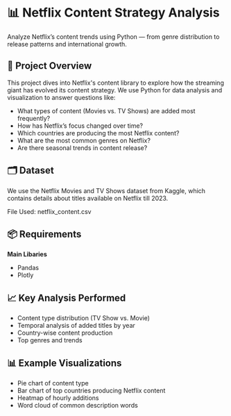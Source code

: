 # **📊 Netflix Content Strategy Analysis**

Analyze Netflix’s content trends using Python — from genre distribution to release patterns and international growth.

## **📌 Project Overview**

This project dives into Netflix's content library to explore how the streaming giant has evolved its content strategy. We use Python for data analysis and visualization to answer questions like:

* What types of content (Movies vs. TV Shows) are added most frequently?
* How has Netflix’s focus changed over time?
* Which countries are producing the most Netflix content?
* What are the most common genres on Netflix?
* Are there seasonal trends in content release?

## **🗂️ Dataset**

We use the Netflix Movies and TV Shows dataset from Kaggle, which contains details about titles available on Netflix till 2023.

File Used: netflix_content.csv

## **📦 Requirements**

**Main Libaries**

* Pandas
* Plotly


## **📈 Key Analysis Performed**
* Content type distribution (TV Show vs. Movie)
* Temporal analysis of added titles by year
* Country-wise content production
* Top genres and trends

## **📊 Example Visualizations**
* Pie chart of content type
* Bar chart of top countries producing Netflix content
* Heatmap of hourly additions
* Word cloud of common description words
